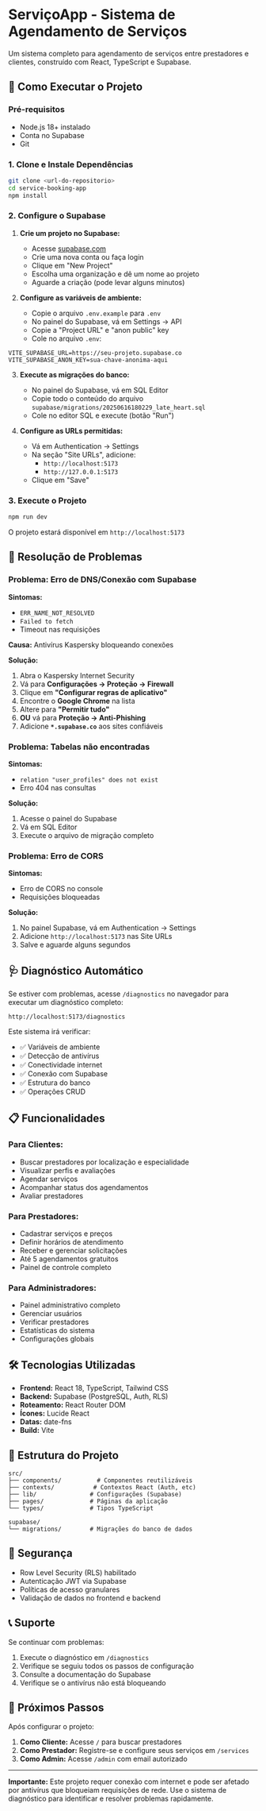 # ServiçoApp - Sistema de Agendamento de Serviços

Um sistema completo para agendamento de serviços entre prestadores e clientes, construído com React, TypeScript e Supabase.

## 🚀 Como Executar o Projeto

### Pré-requisitos
- Node.js 18+ instalado
- Conta no Supabase
- Git

### 1. Clone e Instale Dependências

```bash
git clone <url-do-repositorio>
cd service-booking-app
npm install
```

### 2. Configure o Supabase

1. **Crie um projeto no Supabase:**
   - Acesse [supabase.com](https://supabase.com)
   - Crie uma nova conta ou faça login
   - Clique em "New Project"
   - Escolha uma organização e dê um nome ao projeto
   - Aguarde a criação (pode levar alguns minutos)

2. **Configure as variáveis de ambiente:**
   - Copie o arquivo `.env.example` para `.env`
   - No painel do Supabase, vá em Settings → API
   - Copie a "Project URL" e "anon public" key
   - Cole no arquivo `.env`:

```env
VITE_SUPABASE_URL=https://seu-projeto.supabase.co
VITE_SUPABASE_ANON_KEY=sua-chave-anonima-aqui
```

3. **Execute as migrações do banco:**
   - No painel do Supabase, vá em SQL Editor
   - Copie todo o conteúdo do arquivo `supabase/migrations/20250616180229_late_heart.sql`
   - Cole no editor SQL e execute (botão "Run")

4. **Configure as URLs permitidas:**
   - Vá em Authentication → Settings
   - Na seção "Site URLs", adicione:
     - `http://localhost:5173`
     - `http://127.0.0.1:5173`
   - Clique em "Save"

### 3. Execute o Projeto

```bash
npm run dev
```

O projeto estará disponível em `http://localhost:5173`

## 🔧 Resolução de Problemas

### Problema: Erro de DNS/Conexão com Supabase

**Sintomas:**
- `ERR_NAME_NOT_RESOLVED`
- `Failed to fetch`
- Timeout nas requisições

**Causa:** Antivírus Kaspersky bloqueando conexões

**Solução:**
1. Abra o Kaspersky Internet Security
2. Vá para **Configurações → Proteção → Firewall**
3. Clique em **"Configurar regras de aplicativo"**
4. Encontre o **Google Chrome** na lista
5. Altere para **"Permitir tudo"**
6. **OU** vá para **Proteção → Anti-Phishing**
7. Adicione **`*.supabase.co`** aos sites confiáveis

### Problema: Tabelas não encontradas

**Sintomas:**
- `relation "user_profiles" does not exist`
- Erro 404 nas consultas

**Solução:**
1. Acesse o painel do Supabase
2. Vá em SQL Editor
3. Execute o arquivo de migração completo

### Problema: Erro de CORS

**Sintomas:**
- Erro de CORS no console
- Requisições bloqueadas

**Solução:**
1. No painel Supabase, vá em Authentication → Settings
2. Adicione `http://localhost:5173` nas Site URLs
3. Salve e aguarde alguns segundos

## 🩺 Diagnóstico Automático

Se estiver com problemas, acesse `/diagnostics` no navegador para executar um diagnóstico completo:

```
http://localhost:5173/diagnostics
```

Este sistema irá verificar:
- ✅ Variáveis de ambiente
- ✅ Detecção de antivírus
- ✅ Conectividade internet
- ✅ Conexão com Supabase
- ✅ Estrutura do banco
- ✅ Operações CRUD

## 📋 Funcionalidades

### Para Clientes:
- Buscar prestadores por localização e especialidade
- Visualizar perfis e avaliações
- Agendar serviços
- Acompanhar status dos agendamentos
- Avaliar prestadores

### Para Prestadores:
- Cadastrar serviços e preços
- Definir horários de atendimento
- Receber e gerenciar solicitações
- Até 5 agendamentos gratuitos
- Painel de controle completo

### Para Administradores:
- Painel administrativo completo
- Gerenciar usuários
- Verificar prestadores
- Estatísticas do sistema
- Configurações globais

## 🛠 Tecnologias Utilizadas

- **Frontend:** React 18, TypeScript, Tailwind CSS
- **Backend:** Supabase (PostgreSQL, Auth, RLS)
- **Roteamento:** React Router DOM
- **Ícones:** Lucide React
- **Datas:** date-fns
- **Build:** Vite

## 📁 Estrutura do Projeto

```
src/
├── components/          # Componentes reutilizáveis
├── contexts/           # Contextos React (Auth, etc)
├── lib/               # Configurações (Supabase)
├── pages/             # Páginas da aplicação
└── types/             # Tipos TypeScript

supabase/
└── migrations/        # Migrações do banco de dados
```

## 🔐 Segurança

- Row Level Security (RLS) habilitado
- Autenticação JWT via Supabase
- Políticas de acesso granulares
- Validação de dados no frontend e backend

## 📞 Suporte

Se continuar com problemas:

1. Execute o diagnóstico em `/diagnostics`
2. Verifique se seguiu todos os passos de configuração
3. Consulte a documentação do Supabase
4. Verifique se o antivírus não está bloqueando

## 🎯 Próximos Passos

Após configurar o projeto:

1. **Como Cliente:** Acesse `/` para buscar prestadores
2. **Como Prestador:** Registre-se e configure seus serviços em `/services`
3. **Como Admin:** Acesse `/admin` com email autorizado

---

**Importante:** Este projeto requer conexão com internet e pode ser afetado por antivírus que bloqueiam requisições de rede. Use o sistema de diagnóstico para identificar e resolver problemas rapidamente.